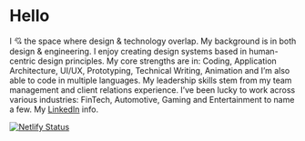 # Hello

I 💘 the space where design & technology overlap. My background is in both design & engineering. I enjoy creating design systems based in human-centric design principles. My core strengths are in: Coding, Application Architecture, UI/UX, Prototyping, Technical Writing, Animation and I’m also able to code in multiple languages. My leadership skills stem from my team management and client relations experience. I’ve been lucky to work across various industries: FinTech, Automotive, Gaming and Entertainment to name a few. My [LinkedIn](https://www.linkedin.com/in/antonio-almena/) info.

[![Netlify Status](https://api.netlify.com/api/v1/badges/cd9d239a-46b6-4066-ad93-532bdd965572/deploy-status)](https://app.netlify.com/sites/agitated-saha-24099f/deploys)
